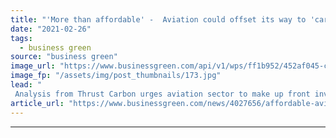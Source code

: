 ```yaml
---
title: "'More than affordable' -  Aviation could offset its way to 'carbon neutrality' with minimal impact on profitability"
date: "2021-02-26"
tags: 
  - business green
source: "business green"
image_url: "https://www.businessgreen.com/api/v1/wps/ff1b952/452af045-cb74-499e-bf65-49e3861c2066/7/flyingdollarplane-185x114.jpg"
image_fp: "/assets/img/post_thumbnails/173.jpg"
lead: "
 Analysis from Thrust Carbon urges aviation sector to make up front investments that rapidly scale the carbon offsetting market to the scale needed to cover its emissions ..."
article_url: "https://www.businessgreen.com/news/4027656/affordable-aviation-offset-carbon-neutrality-minimal-impact-profitability"
---
```


---
